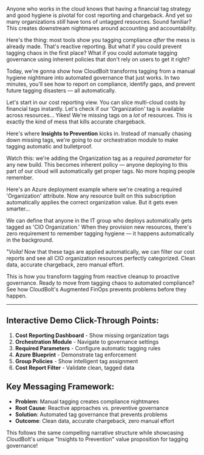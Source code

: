 
Anyone who works in the cloud knows that having a financial tag strategy and good hygiene is pivotal for cost reporting and chargeback. And yet so many organizations _still_ have tons of untagged resources. Sound familiar? This creates downstream nightmares around accounting and accountability.

Here's the thing: most tools show you tagging compliance _after_ the mess is already made. That's reactive reporting. But what if you could prevent tagging chaos in the first place? What if you could automate tagging governance using inherent policies that don't rely on users to get it right?
 
Today, we're gonna show how CloudBolt transforms tagging from a manual hygiene nightmare into automated governance that just works. In two minutes, you'll see how to report on compliance, identify gaps, and prevent future tagging disasters — all automatically.

Let's start in our cost reporting view. You can slice multi-cloud costs by financial tags instantly. Let's check if our 'Organization' tag is available across resources... Yikes! We're missing tags on a _lot_ of resources. This is exactly the kind of mess that kills accurate chargeback.

Here's where **Insights to Prevention** kicks in. Instead of manually chasing down missing tags, we're going to our orchestration module to make tagging automatic and bulletproof.

Watch this: we're adding the Organization tag as a _required parameter_ for any new build. This becomes inherent policy — anyone deploying to this part of our cloud will automatically get proper tags. No more hoping people remember.

Here's an Azure deployment example where we're creating a required 'Organization' attribute. Now any resource built on this subscription automatically applies the correct organization value. But it gets even smarter...

We can define that anyone in the IT group who deploys automatically gets tagged as 'CIO Organization.' When they provision new resources, there's zero requirement to remember tagging hygiene — it happens automatically in the background.

"_Voila!_ Now that these tags are applied automatically, we can filter our cost reports and see all CIO organization resources perfectly categorized. Clean data, accurate chargeback, zero manual effort.

This is how you transform tagging from reactive cleanup to proactive governance. Ready to move from tagging chaos to automated compliance? See how CloudBolt's Augmented FinOps prevents problems before they happen.

---

## Interactive Demo Click-Through Points:

1. **Cost Reporting Dashboard** - Show missing organization tags
2. **Orchestration Module** - Navigate to governance settings
3. **Required Parameters** - Configure automatic tagging rules
4. **Azure Blueprint** - Demonstrate tag enforcement
5. **Group Policies** - Show intelligent tag assignment
6. **Cost Report Filter** - Validate clean, tagged data

## Key Messaging Framework:

- **Problem**: Manual tagging creates compliance nightmares
- **Root Cause**: Reactive approaches vs. preventive governance
- **Solution**: Automated tag governance that prevents problems
- **Outcome**: Clean data, accurate chargeback, zero manual effort

This follows the same compelling narrative structure while showcasing CloudBolt's unique "Insights to Prevention" value proposition for tagging governance!